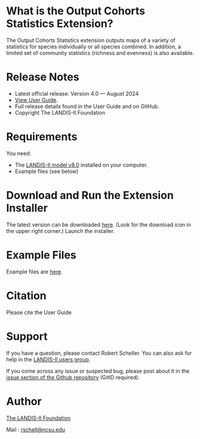 # What is the Output Cohorts Statistics Extension?

The Output Cohorts Statistics extension outputs maps of a variety of statistics for species individually or all species combined. In addition, a limited set of community statistics (richness and evenness) is also available. 

# Release Notes

- Latest official release: Version 4.0 — August 2024
- [View User Guide](https://github.com/LANDIS-II-Foundation/Extension-Output-Cohort-Statistics/blob/master/docs/LANDIS-II%20Cohort%20Statistics%20v4%20User%20Guide.pdf).
- Full release details found in the User Guide and on GitHub.
- Copyright The LANDIS-II Foundation

# Requirements

You need:

- The [LANDIS-II model v8.0](http://www.landis-ii.org/install) installed on your computer.
- Example files (see below)

# Download and Run the Extension Installer

The latest version can be downloaded [here](https://github.com/LANDIS-II-Foundation/Extension-Output-Cohort-Statistics/blob/master/deploy/installer/LANDIS-II-V8%20Output%20Cohort%20Statistics%204.0-setup.exe). (Look for the download icon in the upper right corner.)  Launch the installer.

# Example Files

Example files are [here](https://downgit.github.io/#/home?url=https://github.com/LANDIS-II-Foundation/Extension-Output-Cohort-Statistics/blob/master/testings/CoreV8-CohortStats4).

# Citation

Please cite the User Guide

# Support

If you have a question, please contact Robert Scheller. 
You can also ask for help in the [LANDIS-II users group](http://www.landis-ii.org/users).

If you come across any issue or suspected bug, please post about it in the [issue section of the Github repository](https://github.com/LANDIS-II-Foundation/Extension-Output-Cohort-Statistics/issues) (GitID required).

# Author

[The LANDIS-II Foundation](http://www.landis-ii.org)

Mail : rschell@ncsu.edu
